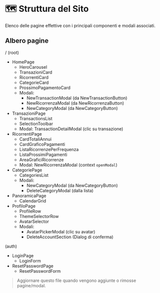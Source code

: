 # 🗺️ Struttura del Sito

Elenco delle pagine effettive con i principali componenti e modali associati.

## Albero pagine

/ (root)
- HomePage
  - HeroCarousel
  - TransazioniCard
  - RicorrentiCard
  - CategorieCard
  - ProssimoPagamentoCard
  - Modali:
    - NewTransactionModal (da NewTransactionButton)
    - NewRicorrenzaModal (da NewRicorrenzaButton)
    - NewCategoryModal (da NewCategoryButton)
- TransazioniPage
  - TransactionsList
  - SelectionToolbar
  - Modal: TransactionDetailModal (clic su transazione)
- RicorrentiPage
  - CardTotaliAnnui
  - CardGraficoPagamenti
  - ListaRicorrenzePerFrequenza
  - ListaProssimiPagamenti
  - AreaGraficiRicorrenze
  - Modal: NewRicorrenzaModal (context `openModal`)
- CategoriePage
  - CategoriesList
  - Modali:
    - NewCategoryModal (da NewCategoryButton)
    - DeleteCategoryModal (dalla lista)
- PanoramicaPage
  - CalendarGrid
- ProfiloPage
  - ProfileRow
  - ThemeSelectorRow
  - AvatarSelector
  - Modali:
    - AvatarPickerModal (clic su avatar)
    - DeleteAccountSection (Dialog di conferma)

(auth)
- LoginPage
  - LoginForm
- ResetPasswordPage
  - ResetPasswordForm

> Aggiornare questo file quando vengono aggiunte o rimosse pagine/modal.
